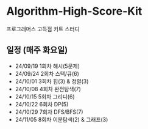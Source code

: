 # Algorithm-High-Score-Kit
프로그래머스 고득점 키트 스터디

## 일정 (매주 화요일)
- 24/09/19 1회차 해시(5문제) 
- 24/09/24 2회차 스택/큐(6)  
- 24/10/01 3회차 힙(3) & 정렬(3)  
- 24/10/08 4회차 완전탐색(7)  
- 24/10/15 5회차 그리디(6)
- 24/10/22 6회차 DP(5)
- 24/10/29 7회차 DFS/BFS(7)
- 24/11/05 8회차 이분탐색(2) & 그래프(3)
